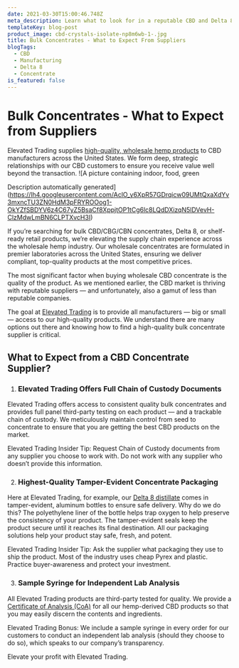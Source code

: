 ```yaml
---
date: 2021-03-30T15:00:46.748Z
meta_description: Learn what to look for in a reputable CBD and Delta 8 bulk wholesale supplier.
templateKey: blog-post
product_image: cbd-crystals-isolate-np8m6wb-1-.jpg
title: Bulk Concentrates - What to Expect From Suppliers
blogTags:
  - CBD
  - Manufacturing
  - Delta 8
  - Concentrate
is_featured: false
---
```

# Bulk Concentrates - What to Expect from Suppliers

Elevated Trading supplies [high-quality, wholesale hemp products](https://www.elevatedtrading.com/products/) to CBD manufacturers across the United States. We form deep, strategic relationships with our CBD customers to ensure you receive value well beyond the transaction. ![A picture containing indoor, food, green

Description automatically generated](https://lh4.googleusercontent.com/AclO_y6XpR57GDrqicw09UMtQxaXdYv3mxncTU3ZN0HdM3pFRYROOog1-OkYZfSBDYV6z4C67yZ5BsaCf8XppjtOP1tCg6lc8LQdDXizqN5lDVevH-ClzMdwLmBN6CLPTXvcH3I)

If you’re searching for bulk CBD/CBG/CBN concentrates, Delta 8, or shelf-ready retail products, we’re elevating the supply chain experience across the wholesale hemp industry. Our wholesale concentrates are formulated in premier laboratories across the United States, ensuring we deliver compliant, top-quality products at the most competitive prices.

The most significant factor when buying wholesale CBD concentrate is the quality of the product. As we mentioned earlier, the CBD market is thriving with reputable suppliers — and unfortunately, also a gamut of less than reputable companies. 

The goal at [Elevated Trading](https://www.elevatedtrading.com/) is to provide all manufacturers — big or small — access to our high-quality products. We understand there are many options out there and knowing how to find a high-quality bulk concentrate supplier is critical. 

## What to Expect from a CBD Concentrate Supplier?

1. ### Elevated Trading Offers Full Chain of Custody Documents

Elevated Trading offers access to consistent quality bulk concentrates and provides full panel third-party testing on each product — and a trackable chain of custody. We meticulously maintain control from seed to concentrate to ensure that you are getting the best CBD products on the market. 

Elevated Trading Insider Tip: Request Chain of Custody documents from any supplier you choose to work with. Do not work with any supplier who doesn’t provide this information. 

2. ### Highest-Quality Tamper-Evident Concentrate Packaging

Here at Elevated Trading, for example, our [Delta 8 distillate](https://www.elevatedtrading.com/products/delta-8-distillate/) comes in tamper-evident, aluminum bottles to ensure safe delivery. Why do we do this? The polyethylene liner of the bottle helps trap oxygen to help preserve the consistency of your product. The tamper-evident seals keep the product secure until it reaches its final destination. All our packaging solutions help your product stay safe, fresh, and potent.

Elevated Trading Insider Tip: Ask the supplier what packaging they use to ship the product. Most of the industry uses cheap Pyrex and plastic. Practice buyer-awareness and protect your investment. 

3. ### Sample Syringe for Independent Lab Analysis 

All Elevated Trading products are third-party tested for quality. We provide a [Certificate of Analysis (CoA)](https://www.elevatedtrading.com/lab-results) for all our hemp-derived CBD products so that you may easily discern the contents and ingredients. 

Elevated Trading Bonus: We include a sample syringe in every order for our customers to conduct an independent lab analysis (should they choose to do so), which speaks to our company’s transparency.

Elevate your profit with Elevated Trading.